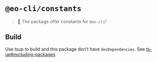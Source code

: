 # `@eo-cli/constants`

> 🚀 The package offer constants for `@eo-cli`!

## Build

Use tsup to build and this package don't have `devDependencies`. See [ts-up#excluding-packages](https://tsup.egoist.dev/#excluding-packages)
